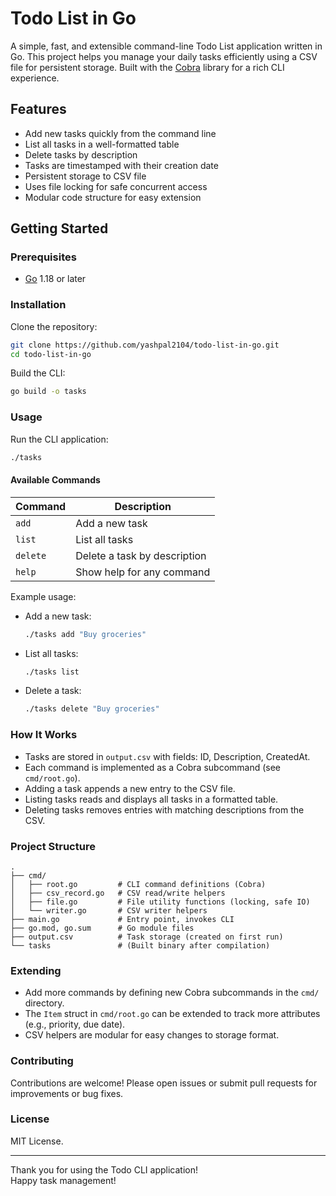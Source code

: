 # Todo List in Go

A simple, fast, and extensible command-line Todo List application written in Go. This project helps you manage your daily tasks efficiently using a CSV file for persistent storage. Built with the [Cobra](https://github.com/spf13/cobra) library for a rich CLI experience.

## Features

- Add new tasks quickly from the command line
- List all tasks in a well-formatted table
- Delete tasks by description
- Tasks are timestamped with their creation date
- Persistent storage to CSV file
- Uses file locking for safe concurrent access
- Modular code structure for easy extension

## Getting Started

### Prerequisites

- [Go](https://golang.org/dl/) 1.18 or later

### Installation

Clone the repository:

```sh
git clone https://github.com/yashpal2104/todo-list-in-go.git
cd todo-list-in-go
```

Build the CLI:

```sh
go build -o tasks
```

### Usage

Run the CLI application:

```sh
./tasks
```

#### Available Commands

| Command         | Description                          |
|-----------------|--------------------------------------|
| `add`           | Add a new task                       |
| `list`          | List all tasks                       |
| `delete`        | Delete a task by description         |
| `help`          | Show help for any command            |

Example usage:

- Add a new task:
  ```sh
  ./tasks add "Buy groceries"
  ```
- List all tasks:
  ```sh
  ./tasks list
  ```
- Delete a task:
  ```sh
  ./tasks delete "Buy groceries"
  ```

### How It Works

- Tasks are stored in `output.csv` with fields: ID, Description, CreatedAt.
- Each command is implemented as a Cobra subcommand (see `cmd/root.go`).
- Adding a task appends a new entry to the CSV file.
- Listing tasks reads and displays all tasks in a formatted table.
- Deleting tasks removes entries with matching descriptions from the CSV.

### Project Structure

```
.
├── cmd/
│   ├── root.go         # CLI command definitions (Cobra)
│   ├── csv_record.go   # CSV read/write helpers
│   ├── file.go         # File utility functions (locking, safe IO)
│   └── writer.go       # CSV writer helpers
├── main.go             # Entry point, invokes CLI
├── go.mod, go.sum      # Go module files
├── output.csv          # Task storage (created on first run)
└── tasks               # (Built binary after compilation)
```

### Extending

- Add more commands by defining new Cobra subcommands in the `cmd/` directory.
- The `Item` struct in `cmd/root.go` can be extended to track more attributes (e.g., priority, due date).
- CSV helpers are modular for easy changes to storage format.

### Contributing

Contributions are welcome! Please open issues or submit pull requests for improvements or bug fixes.

### License

MIT License.

---

Thank you for using the Todo CLI application!  
Happy task management!
